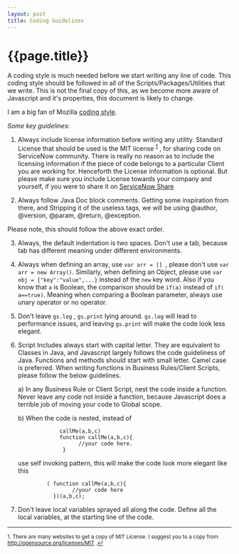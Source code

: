 ```yaml
---
layout: post
title: Coding Guidelines
--- 
```




 {{page.title}}
======================================================





A coding style is much needed before we start writing any line of code. This coding style should be followed in all of the Scripts/Packages/Utilities that we write. This is not the final copy of this, as we become more aware of Javascript and it's properties, this document is likely to change.

I am a big fan of Mozilla [coding style](https://developer.mozilla.org/en-US/docs/Mozilla/Developer_guide/Coding_Style).

_Some key guidelines:_

1. Always include license information before writing any utility. Standard License that should be used is the MIT license <sup><a href="#fn1" id="ref1">1</a></sup> , for sharing code on ServiceNow community.
There is really no reason as to include the licensing information if the piece of code belongs to a particular Client you are working for. Henceforth the License information is optional. But please make sure you include License towards your company and yourself, if you were to share it on [ServiceNow Share](www.share.servicenow.com)


2. Always follow Java Doc block comments. Getting some inspiration from there, and Stripping it of the useless tags, we will be using @author, @version, @param, @return, @exception.

  Please note, this should follow the above exact order.

3. Always, the default indentation is two spaces. Don't use a tab, because tab has different meaning under different environments.
 
4. Always when defining an array, use `var arr = [] `, please don't use `var arr = new Array()`. Similarly, when defining an Object, please use `var obj = {"key":"value",...}` instead of the `new` key word. Also if you know that `a` is Boolean, the comparison should be `if(a)` instead of `if( a==true)`. Meaning when comparing a Boolean parameter, always use unary operator or no operator.

5. Don't leave `gs.log` , `gs.print` lying around. `gs.log` will lead to performance issues, and leaving `gs.print` will make the code look less elegant.

6. Script Includes always start with capital letter. They are equivalent to Classes in Java, and Javascript largely follows the code guideliness of Java. Functions and methods should start with small letter. Camel case is preferred. When writing functions in Business Rules/Client Scripts, please follow the below guidelines.


      a) In any Business Rule or Client Script, nest the code inside a function. Never leave any code not inside a function, because Javascript does a terrible job of moving your code to Global scope.

      b) When the code is nested, instead of

             
                    callMe(a,b,c)
                    function callMe(a,b,c){
                          //your code here.
                     }
 
              
              
      
              
    use self invoking pattern, this will make  the  code  look more elegant like this      
          
             
                ( function callMe(a,b,c){
                        //your code here
                  })(a,b,c);

             
7. Don't leave local variables sprayed all along the code. Define all the local variables, at the starting line of the code.

<hr></hr>

<sup id="fn1">1. There are many websites to get a copy of MIT License. I suggest you to a copy from http://opensource.org/licenses/MIT .<a href="#ref1" title="MIT License">↩</a></sup>



